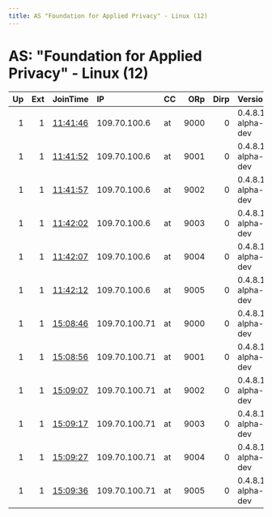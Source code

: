```yaml
---
title: AS "Foundation for Applied Privacy" - Linux (12)
---
```


# AS: "Foundation for Applied Privacy" - Linux (12)

|   Up |   Ext | JoinTime                                                                                              | IP            | CC   |   ORp |   Dirp | Version           | Contact                   | Nickname   |   eFamMembers |
|-----:|------:|:------------------------------------------------------------------------------------------------------|:--------------|:-----|------:|-------:|:------------------|:--------------------------|:-----------|--------------:|
|    1 |     1 | [11:41:46](https://nusenu.github.io/OrNetStats/w/relay/03CCD8C021B75030122B48E5665A86E199EC989C.html) | 109.70.100.6  | at   |  9000 |      0 | 0.4.8.1-alpha-dev | Foundation for Applied Pr | Unnamed    |           104 |
|    1 |     1 | [11:41:52](https://nusenu.github.io/OrNetStats/w/relay/258CEEA5F5CC6344D2DA53C4F0DB477EDE8EC754.html) | 109.70.100.6  | at   |  9001 |      0 | 0.4.8.1-alpha-dev | Foundation for Applied Pr | Unnamed    |           104 |
|    1 |     1 | [11:41:57](https://nusenu.github.io/OrNetStats/w/relay/157D3BB79D08BC669BFF745A1E01825F6E3C87BA.html) | 109.70.100.6  | at   |  9002 |      0 | 0.4.8.1-alpha-dev | Foundation for Applied Pr | Unnamed    |           104 |
|    1 |     1 | [11:42:02](https://nusenu.github.io/OrNetStats/w/relay/079D94BAC901D49F579FD860EB58D0CD660B22F4.html) | 109.70.100.6  | at   |  9003 |      0 | 0.4.8.1-alpha-dev | Foundation for Applied Pr | Unnamed    |           104 |
|    1 |     1 | [11:42:07](https://nusenu.github.io/OrNetStats/w/relay/DD6AD9D7D6E857F71ED1A9AC25A7DF4BCBFDC60A.html) | 109.70.100.6  | at   |  9004 |      0 | 0.4.8.1-alpha-dev | Foundation for Applied Pr | Unnamed    |           104 |
|    1 |     1 | [11:42:12](https://nusenu.github.io/OrNetStats/w/relay/834CED8A6DB537903B8BC933FE5BC8F74FED6C04.html) | 109.70.100.6  | at   |  9005 |      0 | 0.4.8.1-alpha-dev | Foundation for Applied Pr | Unnamed    |           104 |
|    1 |     1 | [15:08:46](https://nusenu.github.io/OrNetStats/w/relay/A6627758BB3359D9BA312DF86373FEE0CC5FE940.html) | 109.70.100.71 | at   |  9000 |      0 | 0.4.8.1-alpha-dev | Foundation for Applied Pr | Unnamed    |           104 |
|    1 |     1 | [15:08:56](https://nusenu.github.io/OrNetStats/w/relay/20A8BC8EE8125FE6852C85FD2438CAE1482694FA.html) | 109.70.100.71 | at   |  9001 |      0 | 0.4.8.1-alpha-dev | Foundation for Applied Pr | Unnamed    |           104 |
|    1 |     1 | [15:09:07](https://nusenu.github.io/OrNetStats/w/relay/C7CB242A0627D6990B2ADC4D565174B753C0671A.html) | 109.70.100.71 | at   |  9002 |      0 | 0.4.8.1-alpha-dev | Foundation for Applied Pr | Unnamed    |           104 |
|    1 |     1 | [15:09:17](https://nusenu.github.io/OrNetStats/w/relay/E2C694807E2DE6B1FD66B00F7D909F738108CAEF.html) | 109.70.100.71 | at   |  9003 |      0 | 0.4.8.1-alpha-dev | Foundation for Applied Pr | Unnamed    |           104 |
|    1 |     1 | [15:09:27](https://nusenu.github.io/OrNetStats/w/relay/F50B284AC2DE5AF2B30409F06D4FE7E84EEEF97D.html) | 109.70.100.71 | at   |  9004 |      0 | 0.4.8.1-alpha-dev | Foundation for Applied Pr | Unnamed    |           104 |
|    1 |     1 | [15:09:36](https://nusenu.github.io/OrNetStats/w/relay/CDB955EFA4A0DE1E57BE0D71CB440050384BD519.html) | 109.70.100.71 | at   |  9005 |      0 | 0.4.8.1-alpha-dev | Foundation for Applied Pr | Unnamed    |           104 |
